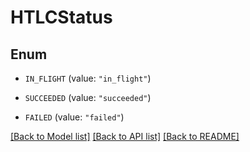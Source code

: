 # HTLCStatus

## Enum


* `IN_FLIGHT` (value: `"in_flight"`)

* `SUCCEEDED` (value: `"succeeded"`)

* `FAILED` (value: `"failed"`)


[[Back to Model list]](../README.md#documentation-for-models) [[Back to API list]](../README.md#documentation-for-api-endpoints) [[Back to README]](../README.md)


